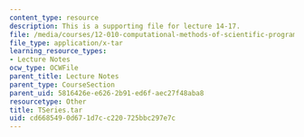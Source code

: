 ```yaml
---
content_type: resource
description: This is a supporting file for lecture 14-17.
file: /media/courses/12-010-computational-methods-of-scientific-programming-fall-2011/cd6685490d671d7cc220725bbc297e7c_TSeries.tar
file_type: application/x-tar
learning_resource_types:
- Lecture Notes
ocw_type: OCWFile
parent_title: Lecture Notes
parent_type: CourseSection
parent_uid: 5816426e-e626-2b91-ed6f-aec27f48aba8
resourcetype: Other
title: TSeries.tar
uid: cd668549-0d67-1d7c-c220-725bbc297e7c
---
```

